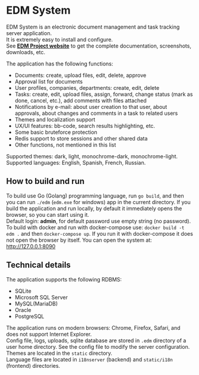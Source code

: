 # EDM System

EDM System is an electronic document management and task tracking server application.  
It is extremely easy to install and configure.  
See **[EDM Project website](https://edmproject.github.io)** to get the complete documentation, screenshots, downloads, etc.

The application has the following functions:
* Documents: create, upload files, edit, delete, approve
* Approval list for documents
* User profiles, companies, departments: create, edit, delete
* Tasks: create, edit, upload files, assign, forward, change status (mark as done, cancel, etc.), add comments with files attached
* Notifications by e-mail: about user creation to that user, about approvals, about changes and comments in a task to related users
* Themes and localization support
* UX/UI features: bb-code, search results highlighting, etc.
* Some basic bruteforce protection
* Redis support to store sessions and other shared data
* Other functions, not mentioned in this list

Supported themes: dark, light, monochrome-dark, monochrome-light.  
Supported languages: English, Spanish, French, Russian.

## How to build and run
To build use Go (Golang) programming language, run `go build`, and then you can run `./edm` (`edm.exe` for windows) app in the current directory. If you build the application and run locally, by default it immediately opens the browser, so you can start using it.  
Default login: **admin**, for default password use empty string (no password).  
To build with docker and run with docker-compose use: `docker build -t edm .` and then `docker-compose up`. If you run it with docker-compose it does not open the browser by itself. You can open the system at: http://127.0.0.1:8090

## Technical details
The application supports the following RDBMS:
* SQLite
* Microsoft SQL Server
* MySQL(MariaDB)
* Oracle
* PostgreSQL

The application runs on modern browsers: Chrome, Firefox, Safari, and does not support Internet Explorer.  
Config file, logs, uploads, sqlite database are stored in `.edm` directory of a user home directory. See the config file to modify the server configuration.  
Themes are located in the `static` directory.  
Language files are located in `i18nserver` (backend) and `static/i18n` (frontend) directories.
